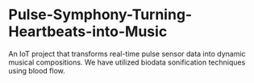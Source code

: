 # Pulse-Symphony-Turning-Heartbeats-into-Music
An IoT project that transforms real-time pulse sensor data into dynamic musical compositions. We have utilized biodata sonification techniques using blood flow.
